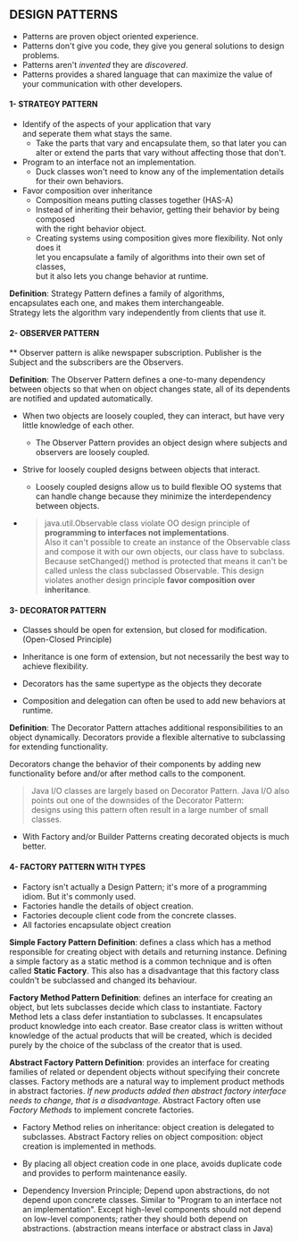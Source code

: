 ## DESIGN PATTERNS  
- Patterns are proven object oriented experience.  
- Patterns don't give you code, they give you general solutions to design problems.  
- Patterns aren't _invented_ they are _discovered_.  
- Patterns provides a shared language that can maximize the value of your communication with other developers.  
  
#### 1- STRATEGY PATTERN  
  
- Identify of the aspects of your application that vary   
and seperate them what stays the same.  
  - Take the parts that vary and encapsulate them, so that later you can  
   alter or extend the parts that vary without affecting those that don't.  
- Program to an interface not an implementation.
  - Duck classes won't need to know any of the implementation details  
   for their own behaviors. 
- Favor composition over inheritance
  - Composition means putting classes together (HAS-A)  
  - Instead of inheriting their behavior, getting their behavior by being composed   
   with the right behavior object.  
  - Creating systems using composition gives more flexibility. Not only does it  
   let you encapsulate a family of algorithms into their own set of classes,   
   but it also lets you change behavior at runtime.  
  
**Definition**: Strategy Pattern defines a family of algorithms,  
encapsulates each one, and makes them interchangeable.   
Strategy lets the algorithm vary independently from clients that use it.

#### 2- OBSERVER PATTERN

** Observer pattern is alike newspaper subscription.
Publisher is the Subject and the subscribers are the Observers. 

**Definition**: The Observer Pattern defines a one-to-many dependency between objects so that when on object changes state, all of its dependents are notified and updated automatically.

- When two objects are loosely coupled, they can interact, but have very little knowledge of each other. 
	- The Observer Pattern provides an object design where subjects and observers are loosely coupled.

- Strive for loosely coupled designs between objects that interact.
	- Loosely coupled designs allow us to build flexible OO systems that can handle change because they minimize the interdependency between objects.

- > java.util.Observable class violate OO design principle of **programming to interfaces not implementations**.
<br/>Also it can't possible to create an instance of the Observable class and compose it with our own objects, our class have to subclass. Because setChanged() method is protected that means it can't be called unless the class subclassed Observable. This design violates another design principle **favor composition over inheritance**.


#### 3- DECORATOR PATTERN

- Classes should be open for extension, but closed for modification. (Open-Closed Principle)
- Inheritance is one form of extension, but not necessarily the best way to achieve flexibility.
- Decorators has the same supertype as the objects they decorate

- Composition and delegation can often be used to add new behaviors at runtime.

**Definition**: The Decorator Pattern attaches additional responsibilities to an object dynamically.
Decorators provide a flexible alternative to subclassing for extending functionality.

Decorators change the behavior of their components by adding new functionality before and/or after method calls to the component.

> Java I/O classes are largely based on Decorator Pattern.
Java I/O also points out one of the downsides of the Decorator Pattern:
<br/>designs using this pattern often result in a large number of small classes.

- With Factory and/or Builder Patterns creating decorated objects is much better.


#### 4- FACTORY PATTERN WITH TYPES

- Factory isn't actually a Design Pattern; it's more of a programming idiom. But it's commonly used.
- Factories handle the details of object creation.
- Factories decouple client code from the concrete classes. 
- All factories encapsulate object creation

**Simple Factory Pattern Definition**: defines a class which has a method responsible for creating object with details and returning instance.
Defining a simple factory as a static method is a common technique and is often called **Static Factory**. This also has a disadvantage that this factory class couldn't be subclassed and changed its behaviour.

**Factory Method Pattern Definition**: defines an interface for creating an object, but lets subclasses decide which class to instantiate. Factory Method lets a class defer instantiation to subclasses.
It encapsulates product knowledge into each creator. Base creator class is written without knowledge of the actual products that will be created, which is decided purely by the choice of the subclass of the creator that is used.

**Abstract Factory Pattern Definition**: provides an interface for creating families of related or dependent objects without specifying their concrete classes.
Factory methods are a natural way to implement product methods in abstract factories. _If new products added then abstract factory interface needs to change, that is a disadvantage._
Abstract Factory often use _Factory Methods_ to implement concrete factories.

- Factory Method relies on inheritance: object creation is delegated to subclasses. Abstract Factory relies on object composition: object creation is implemented in methods.  

- By placing all object creation code in one place, avoids duplicate code and provides to perform maintenance easily.

- Dependency Inversion Principle; Depend upon abstractions, do not depend upon concrete classes.
 Similar to "Program to an interface not an implementation". Except high-level components should not depend on low-level components; rather they should both depend on abstractions. (abstraction means interface or abstract class in Java) 


